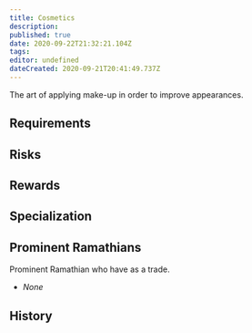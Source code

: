 ```yaml
---
title: Cosmetics
description: 
published: true
date: 2020-09-22T21:32:21.104Z
tags: 
editor: undefined
dateCreated: 2020-09-21T20:41:49.737Z
---
```


The art of applying make-up in order to improve appearances.

## Requirements

## Risks

## Rewards

## Specialization

## Prominent Ramathians

Prominent Ramathian who have as a trade.

- *None*

## History
